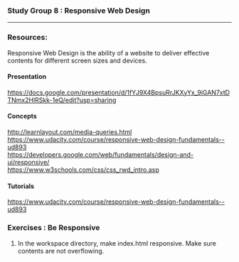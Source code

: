 ### Study Group 8 : Responsive Web Design
_____
### Resources:    
Responsive Web Design is the ability of a website to deliver effective contents for different screen sizes and devices.

#### Presentation    
https://docs.google.com/presentation/d/1fYJ9X4BpsuRrJKXyYx_9iGAN7xtDTNmx2HlRSkk-1eQ/edit?usp=sharing

#### Concepts
http://learnlayout.com/media-queries.html    
https://www.udacity.com/course/responsive-web-design-fundamentals--ud893   
https://developers.google.com/web/fundamentals/design-and-ui/responsive/    
https://www.w3schools.com/css/css_rwd_intro.asp   


#### Tutorials   
https://www.udacity.com/course/responsive-web-design-fundamentals--ud893   



### Exercises : Be Responsive
1. In the workspace directory, make index.html responsive. Make sure contents are not overflowing.


